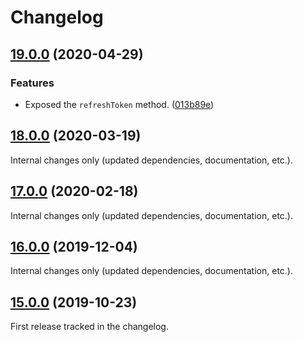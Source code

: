 Changelog
=========

## [19.0.0](https://github.com/ckeditor/ckeditor-cloud-services-core/compare/v18.0.0...v19.0.0) (2020-04-29)

### Features

* Exposed the `refreshToken` method. ([013b89e](https://github.com/ckeditor/ckeditor-cloud-services-core/commit/013b89e))


## [18.0.0](https://github.com/ckeditor/ckeditor-cloud-services-core/compare/v17.0.0...v18.0.0) (2020-03-19)

Internal changes only (updated dependencies, documentation, etc.).


## [17.0.0](https://github.com/ckeditor/ckeditor-cloud-services-core/compare/v16.0.0...v17.0.0) (2020-02-18)

Internal changes only (updated dependencies, documentation, etc.).


## [16.0.0](https://github.com/ckeditor/ckeditor-cloud-services-core/compare/v15.0.0...v16.0.0) (2019-12-04)

Internal changes only (updated dependencies, documentation, etc.).


## [15.0.0](https://github.com/ckeditor/ckeditor-cloud-services-core/compare/v3.0.1...v15.0.0) (2019-10-23)

First release tracked in the changelog.
